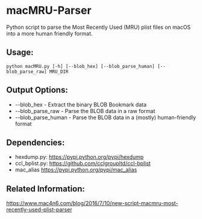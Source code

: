 # macMRU-Parser
Python script to parse the Most Recently Used (MRU) plist files on macOS into a more human friendly format.

## Usage:
`python macMRU.py [-h] [--blob_hex] [--blob_parse_human] [--blob_parse_raw] MRU_DIR`

## Output Options:
* --blob_hex - Extract the binary BLOB Bookmark data
* --blob_parse_raw - Parse the BLOB data in a raw format
* --blob_parse_human - Parse the BLOB data in a (mostly) human-friendly format


## Dependencies:      
* hexdump.py: https://pypi.python.org/pypi/hexdump    
* ccl_bplist.py: https://github.com/cclgroupltd/ccl-bplist
* mac_alias https://pypi.python.org/pypi/mac_alias

## Related Information:
https://www.mac4n6.com/blog/2016/7/10/new-script-macmru-most-recently-used-plist-parser
